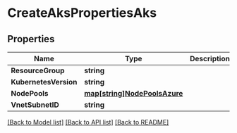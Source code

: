 # CreateAksPropertiesAks

## Properties
Name | Type | Description | Notes
------------ | ------------- | ------------- | -------------
**ResourceGroup** | **string** |  | [optional] 
**KubernetesVersion** | **string** |  | [optional] 
**NodePools** | [**map[string]NodePoolsAzure**](NodePoolsAzure.md) |  | [optional] 
**VnetSubnetID** | **string** |  | [optional] 

[[Back to Model list]](../README.md#documentation-for-models) [[Back to API list]](../README.md#documentation-for-api-endpoints) [[Back to README]](../README.md)


